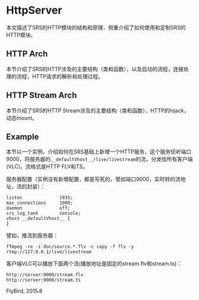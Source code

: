 # HttpServer

本文描述了SRS的HTTP模块的结构和原理，侧重介绍了如何使用和定制SRS的HTTP模块。

## HTTP Arch

本节介绍了SRS的HTTP涉及的主要结构（类和函数），以及启动的流程，连接处理的流程，HTTP请求的解析和处理过程。

## HTTP Stream Arch

本节介绍了SRS的HTTP Stream涉及的主要结构（类和函数），HTTP的hijack，动态mount。

## Example

本节以一个实例，介绍如何在SRS基础上新增一个HTTP服务，这个服务侦听端口9000，将服务器的`__defaultVhost__/live/livestream`的流，分发给所有客户端(VLC)，流格式是HTTP FLV和TS。

服务器配置（实例没有新增配置，都是写死的，譬如端口9000，实时转的流地址，流的封装）：
```
listen              1935;
max_connections     1000;
daemon              off;
srs_log_tank        console;
vhost __defaultVhost__ {
}
```

譬如，推流到服务器：
```
ffmpeg -re -i doc/source.*.flv -c copy -f flv -y rtmp://127.0.0.1/live/livestream
```

客户端VLC可以播放下面两个流(播放地址是固定的stream.flv和stream.ts)：
```
http://server:9000/stream.flv
http://server:9000/stream.ts
```

FlyBird, 2015.8
